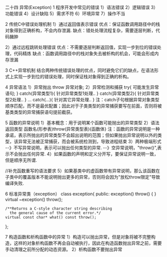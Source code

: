 二十四 异常(Exception)
1 程序开发中常见的错误
1）语法错误
2）逻辑错误
3）功能错误
4）设计缺陷
5）需求不符
6）环境异常
7）操作不当

2 传统C中错误处理机制
1）通过返回值表示错误
优点：保证函数调用路径中的栈对象得到正确析构，不会内存泄漏.
缺点：错处处理流程复杂，需要逐层判断，代码臃肿

2）通过远程跳转处理错误
优点：不需要逐层判断返回值，实现一步到位的错误处理，代码精炼
缺点：函数调用路径中的栈对象失去被析构的机会，可能会形成内存泄漏

3 C++异常机制
	结合两种传统错误处理的优点，同时避免它们的缺点，在语法形式上实现一步到位的错误处理，同时保证栈对象得到正确的析构。
	
4 异常语法
1）异常抛出
	throw 异常对象;
2）异常检测和捕获
	try{
		可能发生异常语句;
	}
	catch(异常类型1){
		针对异常类型1处理..
	}
	catch(异常类型2){
		针对异常类型2处理..
	}
	...
	catch(...){
		针对其它异常处理..
	}
	注：catch子句根据异常对象类型顺序匹配，而不是最优配置；因此对于子类类型的异常捕获要写在前面，否则将被基类类型的异常捕获语句提前截获。
	
5 函数的异常说明
1）基本概念：用于说明某个函数可能抛出的异常类型
2）语法
	返回类型 函数名(形参表)throw(异常类型表){函数体}
	注：函数的异常说明是一种承诺，表示所抛出的异常类型不会超出说明的范围；但如果抛出异常说明以外的类型，该异常无法被正常捕获，而会被系统检测到，导致进程结束
3）两种极端形式
--》不写异常说明，表示可以抛出任何类型的异常.
--》空异常说明，"throw()",表示不会抛出任何异常.
4）如果函数的声明和定义分开写，要保证异常说明一致，但是顺序无所谓.

//补充函数重写的语法要求
5）如果基类中的虚函数带有异常说明，那么该函数在子类中的覆盖版本不能说明抛出更多的异常，否则将会因为"放松throw限定"导致编译失败.

6 标准异常类（exception）
  class exception{
  public:
    exception() throw() { } 
    virtual ~exception() throw();

    /**Returns a C-style character string describing
      the general cause of the current error.*/
    virtual const char* what() const throw();
  };

7 构造函数和析构函数中的异常
1）构造可以抛出异常，但是对象将被不完整构造，这样的对象析构函数不再会自动被执行，因此在构造函数抛出异常之前，需要手动清理之前所分配的动态资源。
2）析构函数不要抛出异常